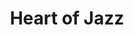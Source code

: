 ---
pid: CH407
title: Heart of Jazz
location_transcription: Fairmount
zipcode: '19123'
outside_phl: 
neighborhood: Northern Liberties,Loft District
age: '28'
age_range: 20-29
instagram: 
image_file_name: CH_407.jpg
proposal_transcription: A tribute to the jazz musicians from our city, complete with
  room for busking. Their way the monument can be alive with the current generation
  of jazz musicians.
topic: Music,Philadelphia
topic_summary: 0, 0
type: Audio
keywords_other: 
credit: Dave Harbage
image_labels: 
twitter: 
facebook: 
permalink: "/monuments/ch407/"
layout: item-page
---